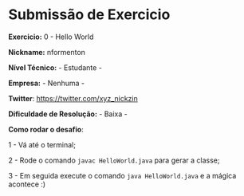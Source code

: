 # Submissão de Exercicio

**Exercicio:** 0 - Hello World

**Nickname:** nformenton

**Nível Técnico:** - Estudante -

**Empresa:** - Nenhuma -

**Twitter**: https://twitter.com/xyz_nickzin

**Dificuldade de Resolução:** - Baixa -

**Como rodar o desafio**:

1 - Vá até o terminal;

2 - Rode o comando `javac HelloWorld.java` para gerar a classe;

3 - Em seguida execute o comando `java HelloWorld.java` e a mágica acontece :)
